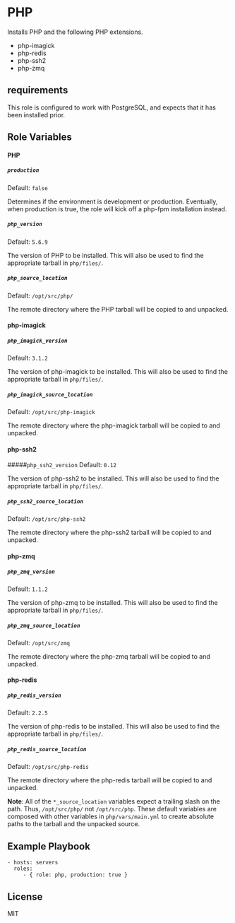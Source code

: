 PHP
=========
Installs PHP and the following PHP extensions.

- php-imagick
- php-redis
- php-ssh2
- php-zmq

requirements
------------
This role is configured to work with PostgreSQL, and expects that it has been installed prior.

Role Variables
--------------

#### PHP

##### `production`
Default: `false`

Determines if the environment is development or production. Eventually, when production is true, the role will kick off a php-fpm installation instead.

##### `php_version`
Default: `5.6.9`

The version of PHP to be installed. This will also be used to find the appropriate tarball in `php/files/`.

##### `php_source_location`
Default: `/opt/src/php/`

The remote directory where the PHP tarball will be copied to and unpacked.

#### php-imagick

##### `php_imagick_version`
Default: `3.1.2`

The version of php-imagick to be installed. This will also be used to find the appropriate tarball in `php/files/`.

##### `php_imagick_source_location`
Default: `/opt/src/php-imagick`

The remote directory where the php-imagick tarball will be copied to and unpacked.

#### php-ssh2

#####`php_ssh2_version`
Default: `0.12`

The version of php-ssh2 to be installed. This will also be used to find the appropriate tarball in `php/files/`.

##### `php_ssh2_source_location`
Default: `/opt/src/php-ssh2`

The remote directory where the php-ssh2 tarball will be copied to and unpacked.

#### php-zmq

##### `php_zmq_version`
Default: `1.1.2`

The version of php-zmq to be installed. This will also be used to find the appropriate tarball in `php/files/`.

##### `php_zmq_source_location`
Default: `/opt/src/zmq`

The remote directory where the php-zmq tarball will be copied to and unpacked.

#### php-redis

##### `php_redis_version`
Default: `2.2.5`

The version of php-redis to be installed. This will also be used to find the appropriate tarball in `php/files/`.

##### `php_redis_source_location`
Default: `/opt/src/php-redis`

The remote directory where the php-redis tarball will be copied to and unpacked.

**Note**: All of the `*_source_location` variables expect a trailing slash on the path. Thus, `/opt/src/php/` not `/opt/src/php`. These default variables are composed with other variables in `php/vars/main.yml` to create absolute paths to the tarball and the unpacked source. 

Example Playbook
----------------
    - hosts: servers
      roles:
         - { role: php, production: true }

License
-------
MIT
